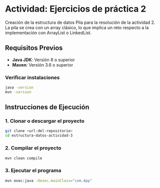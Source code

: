 # Actividad: Ejercicios de práctica 2 

Creación de la estructura de datos Pila para la resolución de la actividad 2.
La pila se crea con un array clásico, lo que implica un reto respecto a la
implementación con ArrayList o LinkedList.

## Requisitos Previos

- **Java JDK**: Versión 8 o superior
- **Maven**: Versión 3.6 o superior

### Verificar instalaciones

```bash
java -version
mvn -version
```

## Instrucciones de Ejecución

### 1. Clonar o descargar el proyecto

```bash
git clone <url-del-repositorio>
cd estructura-datos-actividad-3
```

### 2. Compilar el proyecto

```bash
mvn clean compile
```

### 3. Ejecutar el programa

```bash
mvn exec:java -Dexec.mainClass="com.App"
```


